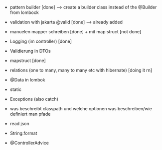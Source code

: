 - pattern builder [done] --> create a builder class instead of the @Builder from lombock
- validation with jakarta @valid [done] --> already added

- manuelen mapper schreiben [done] + mit map struct [not done]
- Logging (im controller) [done]
- Validierung in DTOs
- mapstruct [done]
- relations (one to many, many to many etc with hibernate) [doing it rn]
- @Data in lombok
- static
- Exceptions (also catch)
- was beschreibt classpath und welche optionen was beschreiben/wie definiert man pfade

- read json
- String.format
- @ControllerAdvice